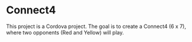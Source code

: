 # Connect4

This project is a Cordova project. The goal is to create a Connect4 (6 x 7), where two opponents (Red and Yellow) will play.
